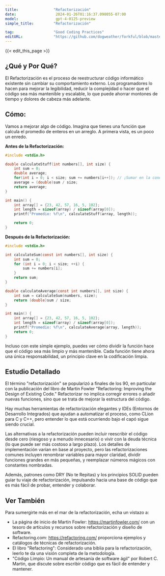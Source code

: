 ```yaml
---
title:                "Refactorización"
date:                  2024-01-26T01:16:37.098055-07:00
model:                 gpt-4-0125-preview
simple_title:         "Refactorización"

tag:                  "Good Coding Practices"
editURL:              "https://github.com/dogweather/forkful/blob/master/content/es/c/refactoring.md"
---
```


{{< edit_this_page >}}

## ¿Qué y Por Qué?
El Refactorización es el proceso de reestructurar código informático existente sin cambiar su comportamiento externo. Los programadores lo hacen para mejorar la legibilidad, reducir la complejidad o hacer que el código sea más mantenible y escalable, lo que puede ahorrar montones de tiempo y dolores de cabeza más adelante.

## Cómo:
Vamos a mejorar algo de código. Imagina que tienes una función que calcula el promedio de enteros en un arreglo. A primera vista, es un poco un enredo.

**Antes de la Refactorización:**
```C
#include <stdio.h>

double calculateStuff(int numbers[], int size) {
    int sum = 0;
    double average;
    for(int i = 0; i < size; sum += numbers[i++]); // ¡Sumar en la condición del bucle for, ay!
    average = (double)sum / size;
    return average;
}

int main() {
    int array[] = {23, 42, 57, 16, 5, 102};
    int length = sizeof(array) / sizeof(array[0]);
    printf("Promedio: %f\n", calculateStuff(array, length));

    return 0;
}
```

**Después de la Refactorización:**
```C
#include <stdio.h>

int calculateSum(const int numbers[], int size) {
    int sum = 0;
    for (int i = 0; i < size; ++i) {
        sum += numbers[i];
    }
    return sum;
}

double calculateAverage(const int numbers[], int size) {
    int sum = calculateSum(numbers, size);
    return (double)sum / size;
}

int main() {
    int array[] = {23, 42, 57, 16, 5, 102};
    int length = sizeof(array) / sizeof(array[0]);
    printf("Promedio: %f\n", calculateAverage(array, length));
    return 0;
}
```
Incluso con este simple ejemplo, puedes ver cómo dividir la función hace que el código sea más limpio y más mantenible. Cada función tiene ahora una única responsabilidad, un principio clave en la codificación limpia.

## Estudio Detallado
El término "refactorización" se popularizó a finales de los 90, en particular con la publicación del libro de Martin Fowler "Refactoring: Improving the Design of Existing Code." Refactorizar no implica corregir errores o añadir nuevas funciones, sino que se trata de mejorar la estructura del código.

Hay muchas herramientas de refactorización elegantes y IDEs (Entornos de Desarrollo Integrados) que ayudan a automatizar el proceso, como CLion para C y C++, pero entender lo que está ocurriendo bajo el capó sigue siendo crucial.

Las alternativas a la refactorización pueden incluir reescribir el código desde cero (riesgoso y a menudo innecesario) o vivir con la deuda técnica (lo que puede ser más costoso a largo plazo). Los detalles de implementación varían en base al proyecto, pero las refactorizaciones comunes incluyen renombrar variables para mayor claridad, dividir funciones grandes en más pequeñas, y reemplazar números mágicos con constantes nombradas.

Además, patrones como DRY (No te Repitas) y los principios SOLID pueden guiar tu viaje de refactorización, impulsando hacia una base de código que es más fácil de probar, entender y colaborar.

## Ver También
Para sumergirte más en el mar de la refactorización, echa un vistazo a:

- La página de inicio de Martin Fowler: https://martinfowler.com/ con un tesoro de artículos y recursos sobre refactorización y diseño de software.
- Refactoring.com: https://refactoring.com/ proporciona ejemplos y catálogos de técnicas de refactorización.
- El libro "Refactoring": Considerado una biblia para la refactorización, leerlo te da una visión completa de la metodología.
- "Código Limpio: Un manual de artesanía de software ágil" por Robert C. Martin, que discute sobre escribir código que es fácil de entender y mantener.
